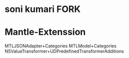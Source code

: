 # soni kumari FORK
# Mantle-Extenssion
MTLJSONAdapter+Categories
MTLModel+Categories
NSValueTransformer+UDPredefinedTransformerAdditions
